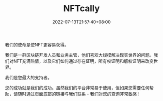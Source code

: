 ﻿---
weight: 
title: "NFTcally"
description: "NFticy帮助企业、品牌、名人、影响者和创造者在没有任何技术知识的情况下推出自己的白标NFT商店、中心或市场。NFicly提供可定制、可配置、可管理的amp；可测量的NFT商店、中心、市场，提供完全控制、集成选项和许多友好功能，如KYC、菲亚特USD集成等；同时消除了所有技术、加密和法律纠纷。NFTically helps enterprises, brands, celebrities, influencers and creators to launch their own whitelabel NFT Store, hub or Marketplace without any technical knowledge. NFTically offers customizable, configurable, manageable amp; measurable NFT store, hub, marketplace which give full control, integrations options, and lots of friendly features like KYC, Fiat USD integration etc; All while eliminating every technical, crypto, and legal hassle."
date: 2022-07-13T21:57:40+08:00
lastmod: 2022-07-13T16:45:40+08:00
draft: false
authors: ["june"]
featuredImage: "474.jpg"
link: "https://www.nftically.com/"
tags: ["NFTcally","数字收藏品"]
categories: ["navigation"]
navigation: ["数字收藏品"]
lightgallery: true
toc: true
pinned: false
recommend: false
recommend1: false
---
我们的使命是使NFT更容易获得。

我们是一群区块链开发人员和业务主管，他们喜欢大规模解决现实世界的问题。我们对NFT充满热情，以及它们如何通过存在证明，所有权证明和版权证明来改变世界。

我们是您最大的支持者。

您的成功就是我们的成功。虽然我们的平台非常易于使用，但如果您需要任何帮助，请随时通过页面底部的链接与我们联系 - 我们对您的查询非常敏感！